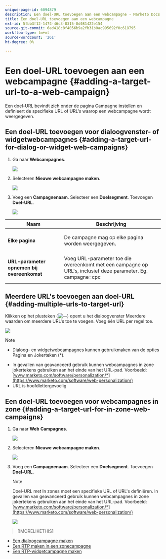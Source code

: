 ```yaml
---
unique-page-id: 6094879
description: Een doel-URL toevoegen aan een webcampagne - Marketo Docs - Productdocumentatie
title: Een doel-URL toevoegen aan een webcampagne
exl-id: 5fbb3f12-1474-46c3-8315-8d081422e154
source-git-commit: 6ad418c8f4056b9a2fb31b0ac995692f0c618795
workflow-type: tm+mt
source-wordcount: '261'
ht-degree: 0%

---
```


# Een doel-URL toevoegen aan een webcampagne {#adding-a-target-url-to-a-web-campaign}

Een doel-URL bevindt zich onder de pagina Campagne instellen en definieert de specifieke URL of URL&#39;s waarop een webcampagne wordt weergegeven.

## Een doel-URL toevoegen voor dialoogvenster- of widgetwebcampagnes {#adding-a-target-url-for-dialog-or-widget-web-campaigns}

1. Ga naar **Webcampagnes**.

   ![](assets/web-campaigns-hand-5.jpg)

1. Selecteren **Nieuwe webcampagne maken**.

   ![](assets/create-new-web-campaign-hand.jpg)

1. Voeg een **Campagnenaam**. Selecteer een **Doelsegment**. Toevoegen **Doel-URL**.

   ![](assets/set-web-campaign-hands.jpg)

<table> 
 <thead> 
  <tr> 
   <th colspan="1" rowspan="1">Naam</th> 
   <th colspan="1" rowspan="1">Beschrijving</th> 
  </tr> 
 </thead> 
 <tbody> 
  <tr> 
   <td colspan="1" rowspan="1"><strong>Elke pagina</strong></td> 
   <td colspan="1" rowspan="1"><p>De campagne mag op elke pagina worden weergegeven.</p></td> 
  </tr> 
  <tr> 
   <td colspan="1" rowspan="1"><p><strong>URL-parameter opnemen bij overeenkomst</strong></p></td> 
   <td colspan="1" rowspan="1">Voeg URL-parameter toe die overeenkomt met een campagne op URL's, inclusief deze parameter. Eg. campagne=cpc</td> 
  </tr> 
 </tbody> 
</table>

## Meerdere URL&#39;s toevoegen aan doel-URL {#adding-multiple-urls-to-target-url}

Klikken op het plusteken (![—](assets/image2015-2-18-8-3a40-3a59.png)) opent u het dialoogvenster Meerdere waarden om meerdere URL&#39;s toe te voegen. Voeg één URL per regel toe.

![](assets/image2015-2-23-18-3a15-3a57.png)

>[!NOTE]
>
>* Dialoog- en widgetwebcampagnes kunnen gebruikmaken van de opties Pagina en Jokerteken (*).
* In gevallen van geavanceerd gebruik kunnen webcampagnes in zone jokertekens gebruiken aan het einde van het URL-pad. Voorbeeld: [www.marketo.com/software/personalization/*](https://www.marketo.com/software/web-personalization/)
* URL is hoofdlettergevoelig


## Een doel-URL toevoegen voor webcampagnes in zone {#adding-a-target-url-for-in-zone-web-campaigns}

1. Ga naar **Web** **Campagnes**.

   ![](assets/web-campaigns-hand-5.jpg)

1. Selecteren **Nieuwe webcampagne maken**.

   ![](assets/create-new-web-campaign-hand.jpg)

1. Voeg een **Campagnenaam**. Selecteer een **Doelsegment**. Toevoegen **Doel-URL**.

   >[!NOTE]
   Doel-URL met In zones moet een specifieke URL of URL&#39;s definiëren. In gevallen van geavanceerd gebruik kunnen webcampagnes in zone jokertekens gebruiken aan het einde van het URL-pad. Voorbeeld: [www.marketo.com/software/personalization/*](https://www.marketo.com/software/web-personalization/)

   ![](assets/set-web-campaign-multiple-hands.jpg)

>[!MORELIKETHIS]
* [Een dialoogcampagne maken](/help/marketo/product-docs/web-personalization/working-with-web-campaigns/create-a-new-dialog-web-campaign.md)
* [Een RTP maken in een zonecampagne](/help/marketo/product-docs/web-personalization/working-with-web-campaigns/create-a-new-in-zone-web-campaign.md)
* [Een RTP-widgetcampagne maken](/help/marketo/product-docs/web-personalization/working-with-web-campaigns/create-a-new-widget-web-campaign.md)

